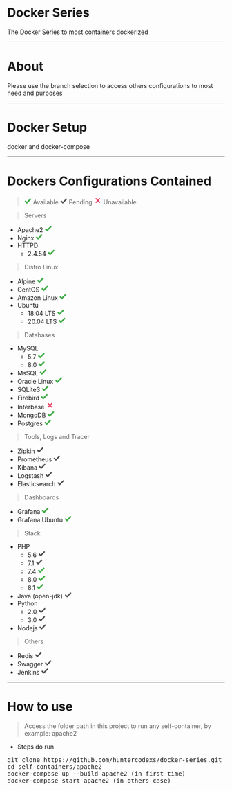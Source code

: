 # Docker Series

The Docker Series to most containers dockerized

-----------------

# About

Please use the branch selection to access others configurations to most need and purposes

-----------------

# Docker Setup

docker and docker-compose

-----------------

# Dockers Configurations Contained

> ![img.png](./self-containers/files/midias/check-green.png) Available
> ![img.png](./self-containers/files/midias/check-silver.png) Pending
> ![img.png](./self-containers/files/midias/unavailable.png) Unavailable

> Servers

- Apache2 ![img.png](./self-containers/files/midias/check-green.png)
- Nginx ![img.png](./self-containers/files/midias/check-green.png)
- HTTPD 
  - 2.4.54 ![img.png](./self-containers/files/midias/check-green.png)

> Distro Linux

- Alpine ![img.png](./self-containers/files/midias/check-green.png)
- CentOS ![img.png](./self-containers/files/midias/check-green.png)
- Amazon Linux ![img.png](./self-containers/files/midias/check-green.png)
- Ubuntu
  - 18.04 LTS ![img.png](./self-containers/files/midias/check-green.png)
  - 20.04 LTS ![img.png](./self-containers/files/midias/check-green.png)

> Databases

- MySQL
  - 5.7 ![img.png](./self-containers/files/midias/check-green.png)
  - 8.0 ![img.png](./self-containers/files/midias/check-green.png)
- MsSQL ![img.png](./self-containers/files/midias/check-green.png)
- Oracle Linux ![img.png](./self-containers/files/midias/check-green.png)
- SQLite3 ![img.png](./self-containers/files/midias/check-green.png)
- Firebird ![img.png](./self-containers/files/midias/check-green.png)
- Interbase ![img.png](./self-containers/files/midias/unavailable.png)
- MongoDB ![img.png](./self-containers/files/midias/check-green.png)
- Postgres ![img.png](./self-containers/files/midias/check-green.png)

> Tools, Logs and Tracer

- Zipkin ![img.png](./self-containers/files/midias/check-silver.png)
- Prometheus ![img.png](./self-containers/files/midias/check-silver.png)
- Kibana ![img.png](./self-containers/files/midias/check-silver.png)
- Logstash ![img.png](./self-containers/files/midias/check-silver.png)
- Elasticsearch ![img.png](./self-containers/files/midias/check-silver.png)

> Dashboards

- Grafana ![img.png](./self-containers/files/midias/check-green.png)
- Grafana Ubuntu ![img.png](./self-containers/files/midias/check-green.png)

> Stack

- PHP
  - 5.6 ![img.png](./self-containers/files/midias/check-silver.png)
  - 7.1 ![img.png](./self-containers/files/midias/check-silver.png)
  - 7.4 ![img.png](./self-containers/files/midias/check-green.png)
  - 8.0 ![img.png](./self-containers/files/midias/check-green.png)
  - 8.1 ![img.png](./self-containers/files/midias/check-green.png)
- Java (open-jdk) ![img.png](./self-containers/files/midias/check-silver.png)
- Python
  - 2.0 ![img.png](./self-containers/files/midias/check-silver.png)
  - 3.0 ![img.png](./self-containers/files/midias/check-silver.png)
- Nodejs ![img.png](./self-containers/files/midias/check-silver.png)

> Others

- Redis ![img.png](./self-containers/files/midias/check-silver.png)
- Swagger ![img.png](./self-containers/files/midias/check-silver.png)
- Jenkins ![img.png](./self-containers/files/midias/check-silver.png)

-----------------

# How to use

> Access the folder path in this project to run any self-container, by example: apache2 

- Steps do run

<pre>
git clone https://github.com/huntercodexs/docker-series.git .
cd self-containers/apache2
docker-compose up --build apache2 (in first time)
docker-compose start apache2 (in others case)
</pre>